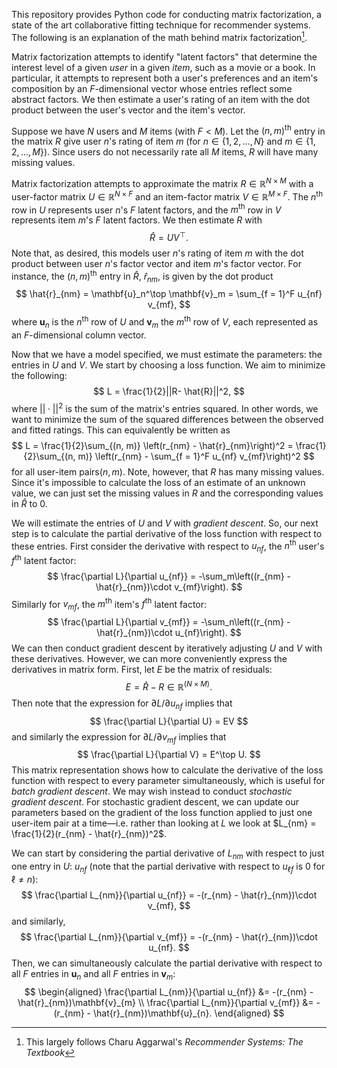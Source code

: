 This repository provides Python code for conducting matrix factorization, a state of the art collaborative fitting technique for recommender systems. The following is an explanation of the math behind matrix factorization[^1].

Matrix factorization attempts to identify "latent factors" that determine the interest level of a given *user* in a given *item*, such as a movie or a book. In particular, it attempts to represent both a user's preferences and an item's composition by an $F$-dimensional vector whose entries reflect some abstract factors. We then estimate a user's rating of an item with the dot product between the user's vector and the item's vector. 

Suppose we have $N$ users and $M$ items (with $F < M$). Let the $(n, m)^\text{th}$ entry in the matrix $R$ give user $n$'s rating of item $m$ (for $n \in \{1, 2, \dots, N\}$ and $m \in \{1, 2,\dots, M\}$). Since users do not necessarily rate all $M$ items, $R$ will have many missing values.

Matrix factorization attempts to approximate the matrix $R \in \mathbb{R}^{N \times M}$ with a user-factor matrix $U \in \mathbb{R}^{N \times F}$ and an item-factor matrix $V \in \mathbb{R}^{M \times F}$. The $n^\text{th}$ row in $U$ represents user $n$'s $F$ latent factors, and the $m^\text{th}$ row in $V$ represents item $m$'s $F$ latent factors. We then estimate $R$ with
$$
\hat{R}  = U V^\top.
$$
Note that, as desired, this models user $n$'s rating of item $m$ with the dot product between user $n$'s factor vector and item $m$'s factor vector. For instance, the $(n, m)^\text{th}$ entry in $\hat{R}$, $\hat{r}_{nm}$, is given by the dot product
$$
\hat{r}_{nm} = \mathbf{u}_n^\top \mathbf{v}_m = \sum_{f = 1}^F u_{nf} v_{mf},
$$
where $\mathbf{u}_n$ is the $n^\text{th}$ row of $U$ and $\mathbf{v}_m$ the $m^\text{th}$ row of $V$, each represented as an $F$-dimensional column vector.



Now that we have a model specified, we must estimate the parameters: the entries in $U$ and $V$. We start by choosing a loss function. We aim to minimize the following:
$$
L = \frac{1}{2}||R- \hat{R}||^2,
$$
where $|| \cdot ||^2$ is the sum of the matrix's entries squared. In other words, we want to minimize the sum of the squared differences between the observed and fitted ratings. This can equivalently be written as
$$
L = \frac{1}{2}\sum_{(n, m)} \left(r_{nm} - \hat{r}_{nm}\right)^2 = \frac{1}{2}\sum_{(n, m)} \left(r_{nm} - \sum_{f = 1}^F u_{nf} v_{mf}\right)^2
$$
for all user-item pairs$(n, m)$. Note, however, that $R$ has many missing values. Since it's impossible to calculate the loss of an estimate of an unknown value, we can just set the missing values in $R$ and the corresponding values in $\hat{R}$ to 0.

We will estimate the entries of $U$ and $V$ with *gradient descent*. So, our next step is to calculate the partial derivative of the loss function with respect to these entries. First consider the derivative with respect to $u_{nf}$, the $n^\text{th}$ user's $f^\text{th}$ latent factor:
$$
\frac{\partial L}{\partial u_{nf}} = -\sum_m\left((r_{nm} - \hat{r}_{nm})\cdot v_{mf}\right).
$$
Similarly for $v_{mf}$, the $m^\text{th}$ item's $f^\text{th}$ latent factor:
$$
\frac{\partial L}{\partial v_{mf}} = -\sum_n\left((r_{nm} - \hat{r}_{nm})\cdot u_{nf}\right).
$$
We can then conduct gradient descent by iteratively adjusting $U$ and $V$ with these derivatives. However, we can more conveniently express the derivatives in matrix form. First, let $E$ be the matrix of residuals:
$$
E = \hat{R} - R \in \mathbb{R}^{(N \times M)}.
$$
Then note that the expression for $\partial L / \partial u_{nf}$ implies that 
$$
\frac{\partial L}{\partial U} = EV
$$
and similarly the expression for $\partial L / \partial v_{mf}$ implies that 
$$
\frac{\partial L}{\partial V} = E^\top U.
$$
This matrix representation shows how to calculate the derivative of the loss function with respect to every parameter simultaneously, which is useful for *batch gradient descent*. We may wish instead to conduct *stochastic gradient descent*. For stochastic gradient descent, we can update our parameters based on the gradient of the loss function applied to just one user-item pair at a time—i.e. rather than looking at $L$ we look at $L_{nm} = \frac{1}{2}(r_{nm} - \hat{r}_{nm})^2$.

We can start by considering the partial derivative of $L_{nm}$ with respect to just one entry in $U$: $u_{nf}$ (note that the partial derivative with respect to $u_{\ell f}$ is 0 for $\ell \neq n$):
$$
\frac{\partial L_{nm}}{\partial u_{nf}} = -(r_{nm} - \hat{r}_{nm})\cdot v_{mf},
$$
and similarly,
$$
\frac{\partial L_{nm}}{\partial v_{mf}} = -(r_{nm} - \hat{r}_{nm})\cdot u_{nf}.
$$
Then, we can simultaneously calculate the partial derivative with respect to all $F$ entries in $\mathbf{u}_n$ and all $F$ entries in $\mathbf{v}_m$:
$$
\begin{aligned}
\frac{\partial L_{nm}}{\partial u_{nf}} &= -(r_{nm} - \hat{r}_{nm})\mathbf{v}_{m} \\
\frac{\partial L_{nm}}{\partial v_{mf}} &= -(r_{nm} - \hat{r}_{nm})\mathbf{u}_{n}.
\end{aligned}
$$


[^1]: This largely follows Charu Aggarwal's *Recommender Systems: The Textbook* 